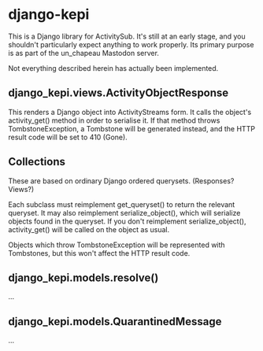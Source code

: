 django-kepi
===========

This is a Django library for ActivitySub. It's still at an
early stage, and you shouldn't particularly expect anything
to work properly. Its primary purpose is as part of the
un_chapeau Mastodon server.

Not everything described herein has actually been implemented.

django_kepi.views.ActivityObjectResponse
----------------------------------------
This renders a Django object into ActivityStreams form.
It calls the object's activity_get() method in order to
serialise it. If that method throws TombstoneException,
a Tombstone will be generated instead, and the HTTP
result code will be set to 410 (Gone).

Collections
-----------
These are based on ordinary Django ordered querysets.
(Responses? Views?)

Each subclass must reimplement get_queryset() to return
the relevant queryset. It may also reimplement serialize_object(),
which will serialize objects found in the queryset. If
you don't reimplement serialize_object(), activity_get() will
be called on the object as usual.

Objects which throw TombstoneException will be represented
with Tombstones, but this won't affect the HTTP result code.

django_kepi.models.resolve()
----------------------------
...

django_kepi.models.QuarantinedMessage
-------------------------------------
...


